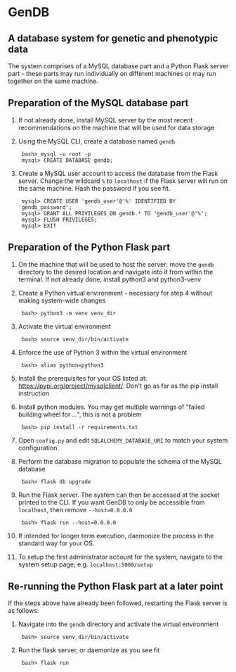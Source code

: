 # GenDB
## A database system for genetic and phenotypic data

The system comprises of a MySQL database part and a Python Flask server part - these parts may run individually on different machines or may run together on the same machine.

## Preparation of the MySQL database part

1) If not already done, install MySQL server by the most recent recommendations on the machine that will be used for data storage

2) Using the MySQL CLI, create a database named `gendb`

        bash> mysql -u root -p
        mysql> CREATE DATABASE gendb;
        
3) Create a MySQL user account to access the database from the Flask server. Change the wildcard `%` to `localhost` if the Flask server will run on the same machine. Hash the password if you see fit.

        mysql> CREATE USER 'gendb_user'@'%' IDENTIFIED BY 'gendb_password';
        mysql> GRANT ALL PRIVILEGES ON gendb.* TO 'gendb_user'@'%';
        mysql> FLUSH PRIVILEGES;
        mysql> EXIT

## Preparation of the Python Flask part

1) On the machine that will be used to host the server: move the `gendb` directory to the desired location and navigate into it from within the terminal. If not already done, install python3 and python3-venv

2) Create a Python virtual environment - necessary for step 4 without making system-wide changes

        bash> python3 -m venv venv_dir

3) Activate the virtual environment

        bash> source venv_dir/bin/activate

4) Enforce the use of Python 3 within the virtual environment
    
        bash> alias python=python3

5) Install the prerequisites for your OS listed at: https://pypi.org/project/mysqlclient/. Don't go as far as the pip install instruction

6) Install python modules. You may get multiple warnings of "failed building wheel for ...", this is not a problem
    
        bash> pip install -r requirements.txt

7) Open `config.py` and edit `SQLALCHEMY_DATABASE_URI` to match your system configuration.

8) Perform the database migration to populate the schema of the MySQL database

        bash> flask db upgrade

9) Run the Flask server. The system can then be accessed at the socket printed to the CLI. If you want GenDB to only be accessible from `localhost`, then remove `--host=0.0.0.0`

        bash> flask run --host=0.0.0.0

10) If intended for longer term execution, daemonize the process in the standard way for your OS.

11) To setup the first administrator account for the system, navigate to the system setup page; e.g. `localhost:5000/setup`

## Re-running the Python Flask part at a later point

If the steps above have already been followed, restarting the Flask server is as follows:

1) Navigate into the `gendb` directory and activate the virtual environment

        bash> source venv_dir/bin/activate

2) Run the flask server, or daemonize as you see fit

        bash> flask run
